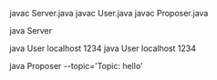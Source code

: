 javac Server.java
javac User.java
javac Proposer.java

java Server

java User localhost 1234
java User localhost 1234

java Proposer --topic='Topic: hello'